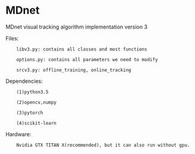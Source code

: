 # MDnet
MDnet visual tracking algorithm implementation version 3

Files:

		libv3.py: contains all classes and most functions
  
		options.py: contains all parameters we need to modify
  
		srcv3.py: offline_training, online_tracking


Dependencies:

		(1)python3.5
  
		(2)opencv,numpy
  
		(3)pytorch
  
		(4)scikit-learn
 

Hardware:

		Nvidia GTX TITAN X(recommended), but it can also run without gpu.
  

 
